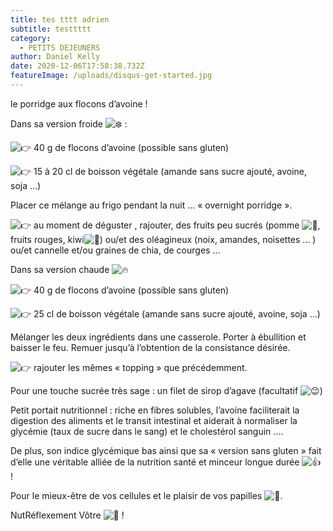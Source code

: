 ```yaml
---
title: tes tttt adrien
subtitle: testtttt
category:
  - PETITS DEJEUNERS
author: Daniel Kelly
date: 2020-12-06T17:58:38.732Z
featureImage: /uploads/disqus-get-started.jpg
---
```

le porridge aux flocons d’avoine !

Dans sa version froide ![❄️](https://static.xx.fbcdn.net/images/emoji.php/v9/tb5/1.5/16/2744.png) :

![👉](https://static.xx.fbcdn.net/images/emoji.php/v9/taa/1.5/16/1f449.png) 40 g de flocons d’avoine (possible sans gluten)

![👉](https://static.xx.fbcdn.net/images/emoji.php/v9/taa/1.5/16/1f449.png) 15 à 20 cl de boisson végétale (amande sans sucre ajouté, avoine, soja ...)

Placer ce mélange au frigo pendant la nuit ... « overnight porridge ».

![👉](https://static.xx.fbcdn.net/images/emoji.php/v9/taa/1.5/16/1f449.png) au moment de déguster , rajouter, des fruits peu sucrés (pomme ![🍏](https://static.xx.fbcdn.net/images/emoji.php/v9/t16/1.5/16/1f34f.png), fruits rouges, kiwi![🥝](https://static.xx.fbcdn.net/images/emoji.php/v9/t39/1.5/16/1f95d.png)) ou/et des oléagineux (noix, amandes, noisettes ... ) ou/et cannelle et/ou graines de chia, de courges ...

Dans sa version chaude ![🔥](https://static.xx.fbcdn.net/images/emoji.php/v9/ta9/1.5/16/1f525.png)

![👉](https://static.xx.fbcdn.net/images/emoji.php/v9/taa/1.5/16/1f449.png) 40 g de flocons d’avoine (possible sans gluten)

![👉](https://static.xx.fbcdn.net/images/emoji.php/v9/taa/1.5/16/1f449.png) 25 cl de boisson végétale (amande sans sucre ajouté, avoine, soja ...)

Mélanger les deux ingrédients dans une casserole. Porter à ébullition et baisser le feu. Remuer jusqu’à l’obtention de la consistance désirée.

![👉](https://static.xx.fbcdn.net/images/emoji.php/v9/taa/1.5/16/1f449.png) rajouter les mêmes « topping » que précédemment.

Pour une touche sucrée très sage : un filet de sirop d’agave (facultatif ![😉](https://static.xx.fbcdn.net/images/emoji.php/v9/tb0/1.5/16/1f609.png))

Petit portait nutritionnel : riche en fibres solubles, l’avoine faciliterait la digestion des aliments et le transit intestinal et aiderait à normaliser la glycémie (taux de sucre dans le sang) et le cholestérol sanguin ....

De plus, son indice glycémique bas ainsi que sa « version sans gluten » fait d’elle une véritable alliée de la nutrition santé et minceur longue durée ![👍](https://static.xx.fbcdn.net/images/emoji.php/v9/t55/1.5/16/1f44d.png) !

Pour le mieux-être de vos cellules et le plaisir de vos papilles ![🤗](https://static.xx.fbcdn.net/images/emoji.php/v9/t10/1.5/16/1f917.png).

NutRéflexement Vôtre ![🙏](https://static.xx.fbcdn.net/images/emoji.php/v9/td9/1.5/16/1f64f.png) !